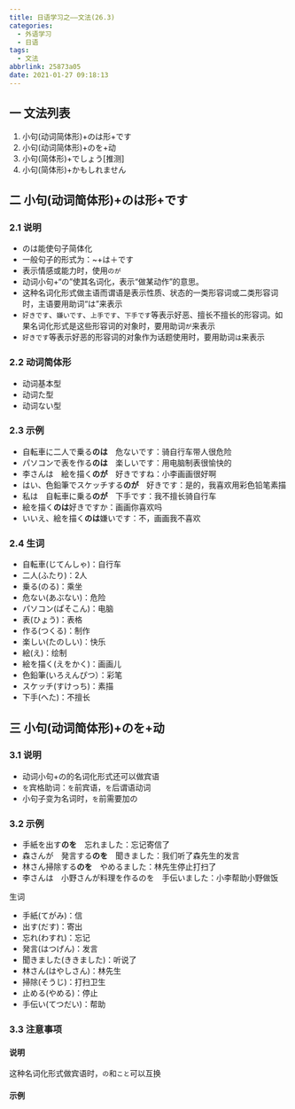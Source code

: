 ```yaml
---
title: 日语学习之——文法(26.3)
categories:
  - 外语学习
  - 日语
tags:
  - 文法
abbrlink: 25873a05
date: 2021-01-27 09:18:13
---
```

## 一 文法列表

1. 小句(动词简体形)+のは形+です
2. 小句(动词简体形)+のを+动
3. 小句(简体形)+でしょう[推测]
4. 小句(简体形)+かもしれません

<!--more-->

## 二 小句(动词简体形)+のは形+です

### 2.1 说明

* のは能使句子简体化
* 一般句子的形式为：~+は＋です
* 表示情感或能力时，使用`のが`
* 动词小句+“の”使其名词化，表示“做某动作”的意思。
* 这种名词化形式做主语而谓语是表示性质、状态的一类形容词或二类形容词时，主语要用助词“は”来表示
* `好きです`、`嫌いです`、`上手です`、`下手です`等表示好恶、擅长不擅长的形容词。如果名词化形式是这些形容词的对象时，要用助词`が`来表示
* `好きです`等表示好恶的形容词的对象作为话题使用时，要用助词`は`来表示

### 2.2 动词简体形

* 动词基本型
* 动词た型
* 动词ない型

### 2.3 示例

* 自転車に二人で乗る**のは**　危ないです：骑自行车带人很危险
* パソコンで表を作る**のは**　楽しいです：用电脑制表很愉快的
* 李さんは　絵を描く**のが**　好きですね：小李画画很好啊
* はい、色鉛筆でスケッチする**のが**　好きです：是的，我喜欢用彩色铅笔素描
* 私は　自転車に乗る**のが**　下手です：我不擅长骑自行车
* 絵を描く**のは**好きですか：画画你喜欢吗
* いいえ、絵を描く**のは**嫌いです：不，画画我不喜欢

### 2.4 生词

* 自転車(じてんしゃ)：自行车
* 二人(ふたり)：2人
* 乗る(のる)：乘坐
* 危ない(あぶない)：危险
* パソコン(ぱそこん)：电脑
* 表(ひょう)：表格
* 作る(つくる)：制作
* 楽しい(たのしい)：快乐
* 絵(え)：绘制
* 絵を描く(えをかく)：画画儿
* 色鉛筆(いろえんぴつ）：彩笔
* スケッチ(すけっち)：素描
* 下手(へた)：不擅长

## 三 小句(动词简体形)+のを+动

### 3.1 说明

* 动词小句+の的名词化形式还可以做宾语
* `を`宾格助词：`を`前宾语，`を`后谓语动词
* 小句子变为名词时，`を`前需要加の

### 3.2 示例

* 手紙を出す**のを**　忘れました：忘记寄信了
* 森さんが　発言する**のを**　聞きました：我们听了森先生的发言
* 林さん掃除する**のを**　やめるました：林先生停止打扫了
* 李さんは　小野さんが料理を作るのを　手伝いました：小李帮助小野做饭

生词

* 手紙(てがみ)：信
* 出す(だす)：寄出
* 忘れ(わすれ)：忘记
* 発言(はつげん)：发言
* 聞きました(ききました)：听说了
* 林さん(はやしさん)：林先生
* 掃除(そうじ)：打扫卫生
* 止める(やめる)：停止
* 手伝い(てつだい)：帮助

### 3.3 注意事项

#### 说明

这种名词化形式做宾语时，`の`和`こと`可以互换

#### 示例

